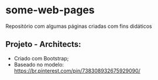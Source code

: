 # some-web-pages
Repositório com algumas páginas criadas com fins didáticos

## Projeto - Architects: 

- Criado com Bootstrap;
- Baseado no modelo: https://br.pinterest.com/pin/738308932675929090/

